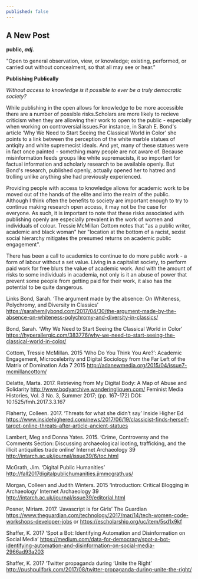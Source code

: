 ```yaml
---
published: false
---
```

## A New Post

**public, _adj._**

"Open to general observation, view, or knowledge; existing, performed, or carried out without concealment, so that all may see or hear." 

**Publishing Publically**

_Without access to knowledge is it possible to ever be a truly democratic society?_

While publishing in the open allows for knowledge to be more accessible there are a number of possible risks.Scholars are more likely to recieve criticism when they are allowing their work to open to the public - especially when working on controversial issues.For instance, in Sarah E. Bond's article ‘Why We Need to Start Seeing the Classical World in Color’ she points to a link between the perception of the white marble statues of antiqity and white supremecist ideals. And yet, many of these statues were in fact once painted - something many people are not aware of. Because misinformation feeds groups like white supremacists, it so important for factual information and scholarly research to be available openly. But Bond's research, published openly, actually opened her to hatred and trolling unlike anything she had previously experienced. 

Providing people with access to knowledge allows for academic work to be moved out of the hands of the elite and into the realm of the public. Although I think often the benefits to society are important enough to try to continue making research open access, it may not be the case for everyone. As such, it is important to note that these risks associated with publishing openly are especially prevalent in the work of women and individuals of colour. Tressie McMillan Cottom notes that "as a public writer, academic and black woman"  her "location at the bottom of a racist, sexist social hierarchy mitigates the presumed returns on academic public engagement". 

There has been a call to academics to continue to do more public work - a form of labour without a set value. Living in a capitalist society, to perform paid work for free blurs the value of academic work. And with the amount of risks to some individuals in academia, not only is it an abuse of power that prevent some people from getting paid for their work, it also has the potential to be quite dangerous. 

Links
Bond, Sarah. ‘The argument made by the absence: On Whiteness, Polychromy, and Diversity in Classics’ https://sarahemilybond.com/2017/04/30/the-argument-made-by-the-absence-on-whiteness-polychromy-and-diversity-in-classics/

Bond, Sarah. ‘Why We Need to Start Seeing the Classical World in Color’ https://hyperallergic.com/383776/why-we-need-to-start-seeing-the-classical-world-in-color/

Cottom, Tressie McMillan. 2015 ‘Who Do You Think You Are?’: Academic Engagement, Microcelebrity and Digital Sociology from the Far Left of the Matrix of Domination Ada 7 2015 http://adanewmedia.org/2015/04/issue7-mcmillancottom/

Delatte, Marta. 2017. Retrieving from My Digital Body: A Map of Abuse and Solidarity http://www.bodyarchive.wanderingliquen.com/ Feminist Media Histories, Vol. 3 No. 3, Summer 2017; (pp. 167-172) DOI: 10.1525/fmh.2017.3.3.167

Flaherty, Colleen. 2017. ‘Threats for what she didn’t say’ Inside Higher Ed https://www.insidehighered.com/news/2017/06/19/classicist-finds-herself-target-online-threats-after-article-ancient-statues

Lambert, Meg and Donna Yates. 2015. ‘Crime, Controversy and the Comments Section: Discussing archaeological looting, trafficking, and the illicit antiquities trade online’ Internet Archaeology 39 http://intarch.ac.uk/journal/issue39/6/toc.html

McGrath, Jim. ‘Digital Public Humanities’ http://fall2017digitalpublichumanities.jimmcgrath.us/

Morgan, Colleen and Judith Winters. 2015 ‘Introduction: Critical Blogging in Archaeology’ Internet Archaeology 39 http://intarch.ac.uk/journal/issue39/editorial.html

Posner, Miriam. 2017. ‘Javascript is for Girls’ The Guardian https://www.theguardian.com/technology/2017/mar/14/tech-women-code-workshops-developer-jobs or https://escholarship.org/uc/item/5sd1x9kf

Shaffer, K. 2017 ‘Spot a Bot: Identifying Automation and Disinformation on Social Media’ https://medium.com/data-for-democracy/spot-a-bot-identifying-automation-and-disinformation-on-social-media-2966ad93a203

Shaffer, K. 2017 ‘Twitter propaganda during ‘Unite the Right’ http://pushpullfork.com/2017/08/twitter-propaganda-during-unite-the-right/

